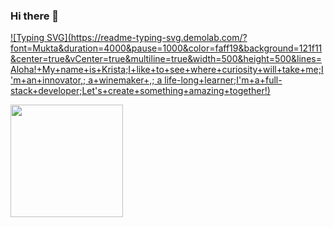### Hi there 👋
[![Typing SVG](https://readme-typing-svg.demolab.com/?font=Mukta&duration=4000&pause=1000&color=faff19&background=121f11&center=true&vCenter=true&multiline=true&width=500&height=500&lines=Aloha!+My+name+is+Krista;I+like+to+see+where+curiosity+will+take+me;I'm+an+innovator,; a+winemaker+,; a life-long+learner;I'm+a+full-stack+developer;Let's+create+something+amazing+together!)](https://git.io/typing-svg)


<!-- <a href="https://github.com/kehrenclou">
<img height="180em" src="https://github-readme-stats.vercel.app/api?username=kehrenclou&show_icons=true&hide_border=true&&count_private=true&include_all_commits=true" />
</a>

<a href="https://github.com/kehrenclou">
  <img height="180em" src="https://github-readme-stats-git-masterrstaa-rickstaa.vercel.app/api/top-langs/?username=kehrenclou&hide=jupyter%20notebook" />
</> -->

<div >
  <img height="180em" src="https://github-readme-stats-git-masterrstaa-rickstaa.vercel.app/api/top-langs/?username=kehrenclou&hide=jupyter%20notebook" />
</div>

<!--
**kehrenclou/kehrenclou** is a ✨ _special_ ✨ repository because its `README.md` (this file) appears on your GitHub profile.

Here are some ideas to get you started:

- 🔭 I’m currently working on ...
- 🌱 I’m currently learning ...
- 👯 I’m looking to collaborate on ...
- 🤔 I’m looking for help with ...
- 💬 Ask me about ...
- 📫 How to reach me: ...
- 😄 Pronouns: ...
- ⚡ Fun fact: ...
-->
